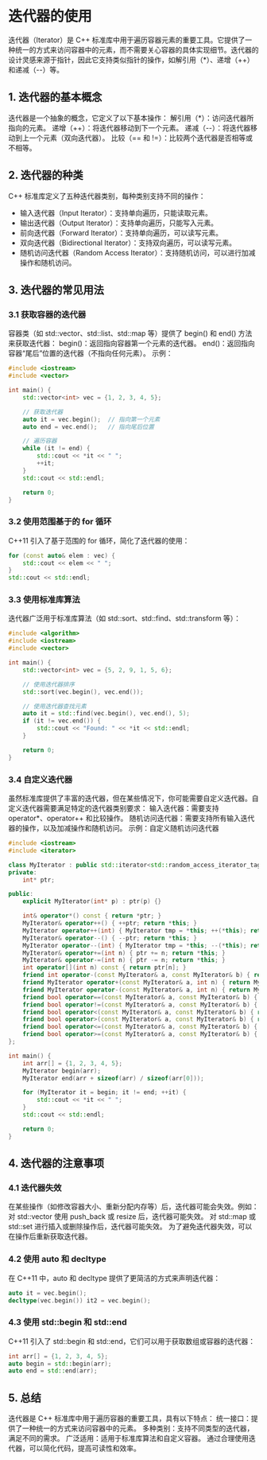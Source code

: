 # 迭代器的使用

迭代器（Iterator）是 C++ 标准库中用于遍历容器元素的重要工具。它提供了一种统一的方式来访问容器中的元素，而不需要关心容器的具体实现细节。迭代器的设计灵感来源于指针，因此它支持类似指针的操作，如解引用（*）、递增（++）和递减（--）等。

## 1. 迭代器的基本概念

迭代器是一个抽象的概念，它定义了以下基本操作：
解引用（*）：访问迭代器所指向的元素。
递增（++）：将迭代器移动到下一个元素。
递减（--）：将迭代器移动到上一个元素（双向迭代器）。
比较（== 和 !=）：比较两个迭代器是否相等或不相等。

## 2. 迭代器的种类

C++ 标准库定义了五种迭代器类别，每种类别支持不同的操作：

+ 输入迭代器（Input Iterator）：支持单向遍历，只能读取元素。
+ 输出迭代器（Output Iterator）：支持单向遍历，只能写入元素。
+ 前向迭代器（Forward Iterator）：支持单向遍历，可以读写元素。
+ 双向迭代器（Bidirectional Iterator）：支持双向遍历，可以读写元素。
+ 随机访问迭代器（Random Access Iterator）：支持随机访问，可以进行加减操作和随机访问。

## 3. 迭代器的常见用法

### 3.1 获取容器的迭代器

容器类（如 std::vector、std::list、std::map 等）提供了 begin() 和 end() 方法来获取迭代器：
begin()：返回指向容器第一个元素的迭代器。
end()：返回指向容器“尾后”位置的迭代器（不指向任何元素）。
示例：

```cpp
#include <iostream>
#include <vector>

int main() {
    std::vector<int> vec = {1, 2, 3, 4, 5};

    // 获取迭代器
    auto it = vec.begin();  // 指向第一个元素
    auto end = vec.end();   // 指向尾后位置

    // 遍历容器
    while (it != end) {
        std::cout << *it << " ";
        ++it;
    }
    std::cout << std::endl;

    return 0;
}
```

### 3.2 使用范围基于的 for 循环

C++11 引入了基于范围的 for 循环，简化了迭代器的使用：

```cpp
for (const auto& elem : vec) {
    std::cout << elem << " ";
}
std::cout << std::endl;
```

### 3.3 使用标准库算法

迭代器广泛用于标准库算法（如 std::sort、std::find、std::transform 等）：

```cpp
#include <algorithm>
#include <iostream>
#include <vector>

int main() {
    std::vector<int> vec = {5, 2, 9, 1, 5, 6};

    // 使用迭代器排序
    std::sort(vec.begin(), vec.end());

    // 使用迭代器查找元素
    auto it = std::find(vec.begin(), vec.end(), 5);
    if (it != vec.end()) {
        std::cout << "Found: " << *it << std::endl;
    }

    return 0;
}
```

### 3.4 自定义迭代器

虽然标准库提供了丰富的迭代器，但在某些情况下，你可能需要自定义迭代器。自定义迭代器需要满足特定的迭代器类别要求：
输入迭代器：需要支持 operator*、operator++ 和比较操作。
随机访问迭代器：需要支持所有输入迭代器的操作，以及加减操作和随机访问。
示例：自定义随机访问迭代器

```cpp
#include <iostream>
#include <iterator>

class MyIterator : public std::iterator<std::random_access_iterator_tag, int> {
private:
    int* ptr;

public:
    explicit MyIterator(int* p) : ptr(p) {}

    int& operator*() const { return *ptr; }
    MyIterator& operator++() { ++ptr; return *this; }
    MyIterator operator++(int) { MyIterator tmp = *this; ++(*this); return tmp; }
    MyIterator& operator--() { --ptr; return *this; }
    MyIterator operator--(int) { MyIterator tmp = *this; --(*this); return tmp; }
    MyIterator& operator+=(int n) { ptr += n; return *this; }
    MyIterator& operator-=(int n) { ptr -= n; return *this; }
    int operator[](int n) const { return ptr[n]; }
    friend int operator-(const MyIterator& a, const MyIterator& b) { return a.ptr - b.ptr; }
    friend MyIterator operator+(const MyIterator& a, int n) { return MyIterator(a.ptr + n); }
    friend MyIterator operator-(const MyIterator& a, int n) { return MyIterator(a.ptr - n); }
    friend bool operator==(const MyIterator& a, const MyIterator& b) { return a.ptr == b.ptr; }
    friend bool operator!=(const MyIterator& a, const MyIterator& b) { return a.ptr != b.ptr; }
    friend bool operator<(const MyIterator& a, const MyIterator& b) { return a.ptr < b.ptr; }
    friend bool operator>(const MyIterator& a, const MyIterator& b) { return a.ptr > b.ptr; }
    friend bool operator<=(const MyIterator& a, const MyIterator& b) { return a.ptr <= b.ptr; }
    friend bool operator>=(const MyIterator& a, const MyIterator& b) { return a.ptr >= b.ptr; }
};

int main() {
    int arr[] = {1, 2, 3, 4, 5};
    MyIterator begin(arr);
    MyIterator end(arr + sizeof(arr) / sizeof(arr[0]));

    for (MyIterator it = begin; it != end; ++it) {
        std::cout << *it << " ";
    }
    std::cout << std::endl;

    return 0;
}
```

## 4. 迭代器的注意事项

### 4.1 迭代器失效

在某些操作（如修改容器大小、重新分配内存等）后，迭代器可能会失效。例如：
对 std::vector 使用 push_back 或 resize 后，迭代器可能失效。
对 std::map 或 std::set 进行插入或删除操作后，迭代器可能失效。
为了避免迭代器失效，可以在操作后重新获取迭代器。

### 4.2 使用 auto 和 decltype

在 C++11 中，auto 和 decltype 提供了更简洁的方式来声明迭代器：

```cpp
auto it = vec.begin();
decltype(vec.begin()) it2 = vec.begin();
```

### 4.3 使用 std::begin 和 std::end

C++11 引入了 std::begin 和 std::end，它们可以用于获取数组或容器的迭代器：

```cpp
int arr[] = {1, 2, 3, 4, 5};
auto begin = std::begin(arr);
auto end = std::end(arr);
```

## 5. 总结

迭代器是 C++ 标准库中用于遍历容器的重要工具，具有以下特点：
统一接口：提供了一种统一的方式来访问容器中的元素。
多种类别：支持不同类型的迭代器，满足不同的需求。
广泛适用：适用于标准库算法和自定义容器。
通过合理使用迭代器，可以简化代码，提高可读性和效率。
